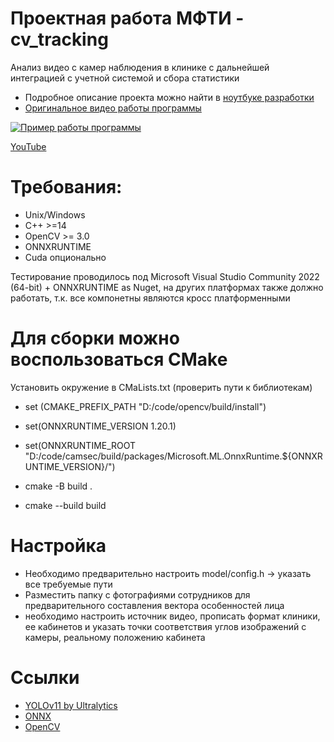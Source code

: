 # Проектная работа МФТИ - cv_tracking
Анализ видео с камер наблюдения в клинике с дальнейшей интеграцией с учетной системой и сбора статистики

- Подробное описание проекта можно найти в [ноутбуке разработки](https://colab.research.google.com/drive/1C6qhr3qGnRfvE8HPyjo9KgK0RXPHhGjX?usp=sharing)
- [Оригинальное видео работы программы](https://github.com/EvgenyMpti/cv_tracking/raw/refs/heads/main/result/output.mp4) 

[![Пример работы программы](/result/output.gif)](https://www.youtube.com/watch?v=TLlQZG0YQ5g)

[YouTube](https://www.youtube.com/watch?v=TLlQZG0YQ5g)


# Требования:
- Unix/Windows
- С++ >=14
- OpenCV >= 3.0
- ONNXRUNTIME
- Cuda опционально

Тестирование проводилось под Microsoft Visual Studio Community 2022 (64-bit) + ONNXRUNTIME as Nuget, 
на других платформах также должно работать, т.к. все компонетны являются кросс платформенными

# Для сборки можно воспользоваться CMake
Установить окружение в CMaLists.txt (проверить пути к библиотекам)
- set (CMAKE_PREFIX_PATH "D:/code/opencv/build/install")
- set(ONNXRUNTIME_VERSION 1.20.1)
- set(ONNXRUNTIME_ROOT "D:/code/camsec/build/packages/Microsoft.ML.OnnxRuntime.${ONNXRUNTIME_VERSION}/")

- cmake -B build .
- cmake --build build

# Настройка
- Необходимо предварительно настроить model/config.h -> указать все требуемые пути
- Разместить папку с фотографиями сотрудников для предварительного составления вектора особенностей лица
- необходимо настроить источник видео, прописать формат клиники, ее кабинетов и указать точки соответствия углов изображений с камеры, реальному положению кабинета

# Ссылки
* [YOLOv11 by Ultralytics](https://github.com/ultralytics/ultralytics)
* [ONNX](https://onnx.ai)
* [OpenCV](https://opencv.org)
